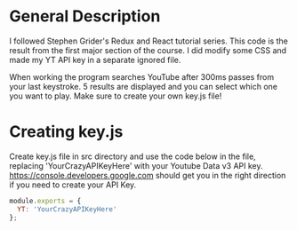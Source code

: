 # General Description
I followed Stephen Grider's Redux and React tutorial series. This code is the result from the first major section of the course. I did modify some CSS and made my YT API key in a separate ignored file.

When working the program searches YouTube after 300ms passes from your last keystroke. 5 results are displayed and  you can select which one you want to play. Make sure to create your own key.js file!

# Creating key.js
Create key.js file in src directory and use the code below in the file, replacing 'YourCrazyAPIKeyHere' with your Youtube Data v3 API key. https://console.developers.google.com should get you in the right direction if you need to create your API Key.

```js
module.exports = {
  YT: 'YourCrazyAPIKeyHere'
};
```



